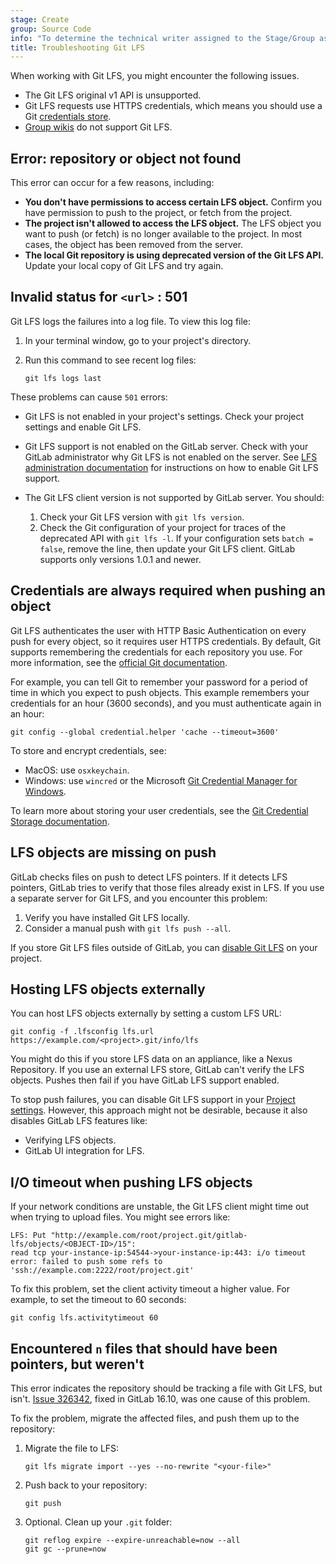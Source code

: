 ```yaml
---
stage: Create
group: Source Code
info: "To determine the technical writer assigned to the Stage/Group associated with this page, see https://handbook.gitlab.com/handbook/product/ux/technical-writing/#assignments"
title: Troubleshooting Git LFS
---
```


When working with Git LFS, you might encounter the following issues.

- The Git LFS original v1 API is unsupported.
- Git LFS requests use HTTPS credentials, which means you should use a Git
  [credentials store](https://git-scm.com/book/en/v2/Git-Tools-Credential-Storage).
- [Group wikis](../../../user/project/wiki/group.md) do not support Git LFS.

## Error: repository or object not found

This error can occur for a few reasons, including:

- **You don't have permissions to access certain LFS object.** Confirm you have
  permission to push to the project, or fetch from the project.
- **The project isn't allowed to access the LFS object.** The LFS object you want
  to push (or fetch) is no longer available to the project. In most cases, the object
  has been removed from the server.
- **The local Git repository is using deprecated version of the Git LFS API.** Update
  your local copy of Git LFS and try again.

## Invalid status for `<url>` : 501

Git LFS logs the failures into a log file. To view this log file:

1. In your terminal window, go to your project's directory.
1. Run this command to see recent log files:

   ```shell
   git lfs logs last
   ```

These problems can cause `501` errors:

- Git LFS is not enabled in your project's settings. Check your project settings and
  enable Git LFS.

- Git LFS support is not enabled on the GitLab server. Check with your GitLab
  administrator why Git LFS is not enabled on the server. See
  [LFS administration documentation](../../../administration/lfs/index.md) for instructions
  on how to enable Git LFS support.

- The Git LFS client version is not supported by GitLab server. You should:
  1. Check your Git LFS version with `git lfs version`.
  1. Check the Git configuration of your project for traces of the deprecated API
     with `git lfs -l`. If your configuration sets `batch = false`,
     remove the line, then update your Git LFS client. GitLab supports only
     versions 1.0.1 and newer.

## Credentials are always required when pushing an object

Git LFS authenticates the user with HTTP Basic Authentication on every push for
every object, so it requires user HTTPS credentials. By default, Git supports
remembering the credentials for each repository you use. For more information, see
the [official Git documentation](https://git-scm.com/docs/gitcredentials).

For example, you can tell Git to remember your password for a period of time in
which you expect to push objects. This example remembers your credentials for an hour
(3600 seconds), and you must authenticate again in an hour:

```shell
git config --global credential.helper 'cache --timeout=3600'
```

To store and encrypt credentials, see:

- MacOS: use `osxkeychain`.
- Windows: use `wincred` or the Microsoft
  [Git Credential Manager for Windows](https://github.com/Microsoft/Git-Credential-Manager-for-Windows/releases).

To learn more about storing your user credentials, see the
[Git Credential Storage documentation](https://git-scm.com/book/en/v2/Git-Tools-Credential-Storage).

## LFS objects are missing on push

GitLab checks files on push to detect LFS pointers. If it detects LFS pointers,
GitLab tries to verify that those files already exist in LFS. If you use a separate
server for Git LFS, and you encounter this problem:

1. Verify you have installed Git LFS locally.
1. Consider a manual push with `git lfs push --all`.

If you store Git LFS files outside of GitLab, you can
[disable Git LFS](index.md#enable-or-disable-git-lfs-for-a-project) on your project.

## Hosting LFS objects externally

You can host LFS objects externally by setting a custom LFS URL:

```shell
git config -f .lfsconfig lfs.url https://example.com/<project>.git/info/lfs
```

You might do this if you store LFS data on an appliance, like a Nexus Repository.
If you use an external LFS store, GitLab can't verify the LFS objects. Pushes then
fail if you have GitLab LFS support enabled.

To stop push failures, you can disable Git LFS support in your
[Project settings](index.md#enable-or-disable-git-lfs-for-a-project). However, this approach
might not be desirable, because it also disables GitLab LFS features like:

- Verifying LFS objects.
- GitLab UI integration for LFS.

## I/O timeout when pushing LFS objects

If your network conditions are unstable, the Git LFS client might time out when trying to upload files.
You might see errors like:

```shell
LFS: Put "http://example.com/root/project.git/gitlab-lfs/objects/<OBJECT-ID>/15":
read tcp your-instance-ip:54544->your-instance-ip:443: i/o timeout
error: failed to push some refs to 'ssh://example.com:2222/root/project.git'
```

To fix this problem, set the client activity timeout a higher value. For example,
to set the timeout to 60 seconds:

```shell
git config lfs.activitytimeout 60
```

## Encountered `n` files that should have been pointers, but weren't

This error indicates the repository should be tracking a file with Git LFS, but
isn't. [Issue 326342](https://gitlab.com/gitlab-org/gitlab/-/issues/326342#note_586820485),
fixed in GitLab 16.10, was one cause of this problem.

To fix the problem, migrate the affected files, and push them up to the repository:

1. Migrate the file to LFS:

   ```shell
   git lfs migrate import --yes --no-rewrite "<your-file>"
   ```

1. Push back to your repository:

   ```shell
   git push
   ```

1. Optional. Clean up your `.git` folder:

   ```shell
   git reflog expire --expire-unreachable=now --all
   git gc --prune=now
   ```
